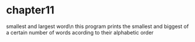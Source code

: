 # chapter11
smallest and largest word\n
this program prints the smallest and biggest of a certain number of words acording to their alphabetic order
